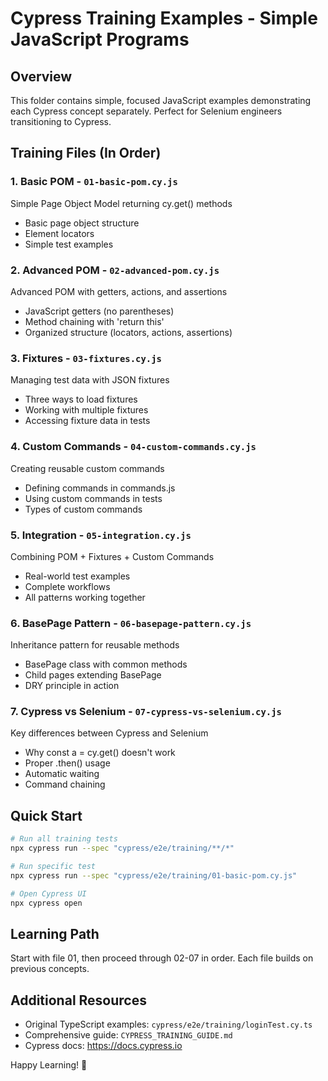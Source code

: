 # Cypress Training Examples - Simple JavaScript Programs

## Overview
This folder contains simple, focused JavaScript examples demonstrating each Cypress concept separately. Perfect for Selenium engineers transitioning to Cypress.

## Training Files (In Order)

### 1. Basic POM - `01-basic-pom.cy.js`
Simple Page Object Model returning cy.get() methods
- Basic page object structure
- Element locators
- Simple test examples

### 2. Advanced POM - `02-advanced-pom.cy.js`
Advanced POM with getters, actions, and assertions
- JavaScript getters (no parentheses)
- Method chaining with 'return this'
- Organized structure (locators, actions, assertions)

### 3. Fixtures - `03-fixtures.cy.js`
Managing test data with JSON fixtures
- Three ways to load fixtures
- Working with multiple fixtures
- Accessing fixture data in tests

### 4. Custom Commands - `04-custom-commands.cy.js`
Creating reusable custom commands
- Defining commands in commands.js
- Using custom commands in tests
- Types of custom commands

### 5. Integration - `05-integration.cy.js`
Combining POM + Fixtures + Custom Commands
- Real-world test examples
- Complete workflows
- All patterns working together

### 6. BasePage Pattern - `06-basepage-pattern.cy.js`
Inheritance pattern for reusable methods
- BasePage class with common methods
- Child pages extending BasePage
- DRY principle in action

### 7. Cypress vs Selenium - `07-cypress-vs-selenium.cy.js`
Key differences between Cypress and Selenium
- Why const a = cy.get() doesn't work
- Proper .then() usage
- Automatic waiting
- Command chaining

## Quick Start

```bash
# Run all training tests
npx cypress run --spec "cypress/e2e/training/**/*"

# Run specific test
npx cypress run --spec "cypress/e2e/training/01-basic-pom.cy.js"

# Open Cypress UI
npx cypress open
```

## Learning Path
Start with file 01, then proceed through 02-07 in order. Each file builds on previous concepts.

## Additional Resources
- Original TypeScript examples: `cypress/e2e/training/loginTest.cy.ts`
- Comprehensive guide: `CYPRESS_TRAINING_GUIDE.md`
- Cypress docs: https://docs.cypress.io

Happy Learning! 🚀
